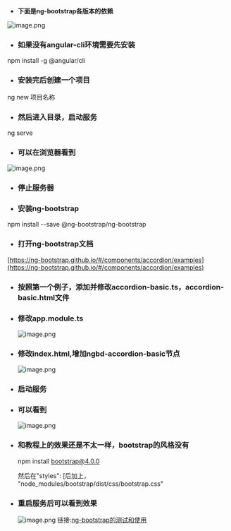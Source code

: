 *   **下面是ng-bootstrap各版本的依赖**
    

![image.png](https://bbs-img.huaweicloud.com/blogs/img/1542278855113940.png "1542278855113940.png")

*   ### **如果没有angular-cli环境需要先安装**
    

npm install -g @angular/cli

*   ### **安装完后创建一个项目**  
    

ng new 项目名称

*   ### **然后进入目录，启动服务**  
    

ng serve

*   ### **可以在浏览器看到**
    

![image.png](https://bbs-img.huaweicloud.com/blogs/img/1542279302726925.png "1542279302726925.png")

*   ### **停止服务器**
    
*   ### **安装ng-bootstrap**  
    

npm install --save @ng-bootstrap/ng-bootstrap

*   ### **打开ng-bootstrap文档**
    

[https://ng-bootstrap.github.io/#/components/accordion/examples](https://ng-bootstrap.github.io/#/components/accordion/examples)

*   ### **按照第一个例子，添加并修改accordion-basic.ts，accordion-basic.html文件**
    
*   ### **修改app.module.ts**
    
    ![image.png](https://bbs-img.huaweicloud.com/blogs/img/1542279560601163.png "1542279560601163.png")
    
*   ### **修改index.html,增加ngbd-accordion-basic节点**
    
    ![image.png](https://bbs-img.huaweicloud.com/blogs/img/1542279676280907.png "1542279676280907.png")  
    
*   ### **启动服务**
    
*   ### **可以看到**
    
    ![image.png](https://bbs-img.huaweicloud.com/blogs/img/1542279736715228.png "1542279736715228.png")
    
*   ### **和教程上的效果还是不太一样，bootstrap的风格没有**
    
    npm install bootstrap@4.0.0
    
    然后在"styles": \[后加上， "node\_modules/bootstrap/dist/css/bootstrap.css"
    
*   ### 重启服务后可以看到效果
    
    ![image.png](https://bbs-img.huaweicloud.com/blogs/img/1542283890275837.png "1542283890275837.png")
链接:[ng-bootstrap的测试和使用](https://bbs.huaweicloud.com/blogs/0b0c9d70e8ca11e8bd5a7ca23e93a891)
